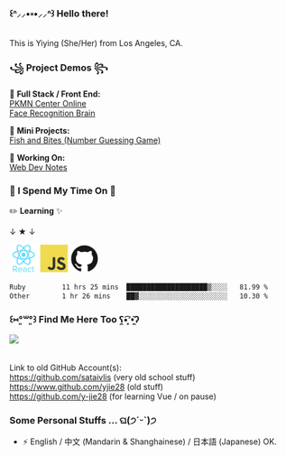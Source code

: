 ### ꒰ᐢ⸝⸝•༝•⸝⸝ᐢ꒱ Hello there! 

This is Yiying (She/Her) from Los Angeles, CA. <br />

<!--
- 🔭 I’m currently working on ...
- 🌱 I’m currently learning ...
- 👯 I’m looking to collaborate on ...
- 🤔 I’m looking for help with ...
- 💬 Ask me about ...
- 📫 How to reach me: ...
- 😄 Pronouns: ...
- ⚡ Fun fact: ...
-->

### ꧁ Project Demos ꧂
🦊 __Full Stack / Front End:__ <br />
[PKMN Center Online](https://pkmn-centerol.herokuapp.com/) <br />
[Face Recognition Brain](https://facerecog-brn.herokuapp.com)

🐰 __Mini Projects:__ <br />
[Fish and Bites (Number Guessing Game)](https://yjie28.github.io/fish-and-bite/)

🦋 __Working On:__ <br />
[Web Dev Notes](https://yjie10.github.io/webdev-review/)

### 🌱 I Spend My Time On 🌲
✏️ __Learning__ ✨

↓ ★ ↓

<p align="left">
<img src="https://raw.githubusercontent.com/devicons/devicon/master/icons/react/react-original-wordmark.svg" alt="react" width="50" height="50" />
<img src="https://raw.githubusercontent.com/devicons/devicon/master/icons/javascript/javascript-original.svg" alt="javascript" width="50" height="50" />
<img src="https://raw.githubusercontent.com/devicons/devicon/master/icons/github/github-original.svg" alt="github" width="50" height="50" /> 
<!-- <img src="https://raw.githubusercontent.com/devicons/devicon/master/icons/ruby/ruby-original.svg" alt="ruby" width="50" height="50" />  -->
</p>

<!--START_SECTION:waka-->

```text
Ruby         11 hrs 25 mins  ████████████████████▒░░░░   81.99 %
Other        1 hr 26 mins    ██▓░░░░░░░░░░░░░░░░░░░░░░   10.30 %
```

<!--END_SECTION:waka-->
  
###  ꒰⑅°͈꒳​°͈꒱ Find Me Here Too ʕ̯•͡ˑ͓•̯᷅ʔ ​​​
<a href="https://linkedin.com/in/yjie28">
  <img src="https://img.shields.io/badge/linkedin-%230077B5.svg?&style=for-the-badge&logo=linkedin&logoColor=white">
</a>

<br />
<br />

Link to old GitHub Account(s): <br />
https://github.com/sataivlis (very old school stuff) <br />
https://www.github.com/yjie28 (old stuff) <br />
https://github.com/y-jie28 (for learning Vue / on pause)

### Some Personal Stuffs ... ଘ(੭ˊᵕˋ)੭
<!-- - 📝 You can find a copy of my Résumé [here](https://drive.google.com/file/d/1P8GqHf0lFNiOSsgg6BBNWBdZpeXd1ywQ/view?usp=sharing).  -->
- ⚡ English / 中文 (Mandarin & Shanghainese) / 日本語 (Japanese) OK.

